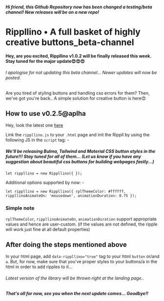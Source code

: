 ##### Hi friend, this Github Repository now has been changed a testing/beta channel! New releases will be on a new repo!

# Rippllino • A full basket of highly creative buttons_beta-channel
#### Hey, are you excited, Rippllino v1.0.2 will be finally released this week. Stay tuned for the major update😍😍😍
###### I apologise for not updating this beta channel... Newer updates will now be posted.

Are you tired of styling buttons and handling css errors for them? Then, we've got you're back.. A simple solution for creative button is here😍

## How to use v0.2.5@aplha
Hey, look the latest one [here](https://swaroop-d.github.io/Rippllino-tester/)

Link the `rippllino.js` to your `.html` page and init the Rippll by using the following JS in the `script` tag: -

##### We'll be releasing Bulma, Tailwind and Material CSS button styles in the future!!! Stay tuned for all of them... (Let us know if you have any suggestion about beautiful css buttons for building webpages fastly...)

`let rippllino = new Rippllino({ });`

Additional options supported by now: -

`let rippllino = new Rippllino({ rplThemeColor: #ffffff, rippllinoAnimateOn: 'mousedown', animationDuration: 0.75 });`

### Simple note

`rplThemeColor`, `rippllinoAnimateOn`, `animationDuration` support appropriate values and hence are user-custom. (if the values are not defined, the ripple will work just fine at all default properties)

## After doing the steps mentioned above

In your html page, add `data-rippllino="true"` tag to your html `button` or/and `a`. But, for now, make sure that you've proper styles to your buttons/a in the html in order to add ripples to it...

###### Latest version of the library will be thrown right at the landing page..

##### That's all for now, see you when the next update comes... Goodbye!!
